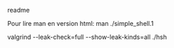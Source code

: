 readme

Pour lire man en version html: man ./simple_shell.1

valgrind --leak-check=full --show-leak-kinds=all ./hsh
